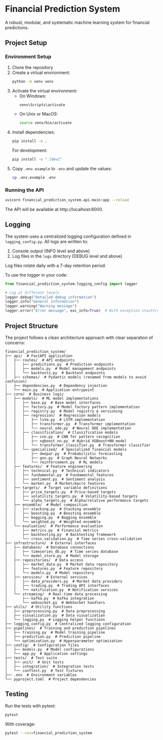 # Financial Prediction System

A robust, modular, and systematic machine learning system for financial predictions.

## Project Setup

### Environment Setup

1. Clone the repository
2. Create a virtual environment:
   ```bash
   python -m venv venv
   ```
3. Activate the virtual environment:
   - On Windows:
     ```bash
     venv\Scripts\activate
     ```
   - On Unix or MacOS:
     ```bash
     source venv/bin/activate
     ```
4. Install dependencies:
   ```bash
   pip install -e .
   ```
   For development:
   ```bash
   pip install -e ".[dev]"
   ```
5. Copy `.env.example` to `.env` and update the values:
   ```bash
   cp .env.example .env
   ```

### Running the API

```bash
uvicorn financial_prediction_system.api.main:app --reload
```

The API will be available at http://localhost:8000.

## Logging

The system uses a centralized logging configuration defined in `logging_config.py`. All logs are written to:

1. Console output (INFO level and above)
2. Log files in the `logs` directory (DEBUG level and above)

Log files rotate daily with a 7-day retention period.

To use the logger in your code:

```python
from financial_prediction_system.logging_config import logger

# Log at different levels
logger.debug("Detailed debug information")
logger.info("General information")
logger.warning("Warning message")
logger.error("Error message", exc_info=True)  # With exception stacktrace
```

## Project Structure

The project follows a clean architecture approach with clear separation of concerns:

```
financial_prediction_system/
├── api/  # FastAPI application
│   ├── routes/  # API endpoints
│   │   ├── predictions.py  # Prediction endpoints
│   │   ├── models.py  # Model management endpoints
│   │   └── backtests.py  # Backtest endpoints
│   ├── schemas/  # Pydantic models (renamed from models to avoid confusion)
│   ├── dependencies.py  # Dependency injection
│   └── main.py  # Application entrypoint
├── core/  # Business logic
│   ├── models/  # ML model implementations
│   │   ├── base.py  # Base model interfaces
│   │   ├── factory.py  # Model factory pattern implementation
│   │   ├── registry.py  # Model registry & versioning
│   │   ├── regression/  # Regression models
│   │   │   ├── lstm.py  # LSTM implementation
│   │   │   ├── transformer.py  # Transformer implementation
│   │   │   └── neural_ode.py  # Neural ODE implementation
│   │   ├── classification/  # Classification models
│   │   │   ├── cnn.py  # CNN for pattern recognition
│   │   │   ├── xgboost_nn.py  # Hybrid XGBoost+NN model
│   │   │   └── transformer_classifier.py  # Transformer classifier
│   │   └── specialized/  # Specialized financial models
│   │       ├── deepar.py  # Probabilistic forecasting
│   │       ├── gnn.py  # Graph Neural Networks
│   │       └── reinforcement.py  # RL models
│   ├── features/  # Feature engineering
│   │   ├── technical.py  # Technical indicators
│   │   ├── fundamental.py  # Fundamental features
│   │   ├── sentiment.py  # Sentiment analysis
│   │   └── market.py  # Market/macro features
│   ├── targets/  # Target variable definitions
│   │   ├── price_targets.py  # Price-based targets
│   │   ├── volatility_targets.py  # Volatility-based targets
│   │   └── alpha_targets.py  # Alpha/relative performance targets
│   ├── ensemble/  # Model composition
│   │   ├── stacking.py  # Stacking ensemble
│   │   ├── boosting.py  # Boosting ensemble
│   │   ├── bagging.py  # Bagging ensemble
│   │   └── weighted.py  # Weighted ensemble
│   └── evaluation/  # Performance evaluation
│       ├── metrics.py  # Financial metrics
│       ├── backtesting.py  # Backtesting framework
│       └── cross_validation.py  # Time series cross-validation
├── infrastructure/  # External interfaces
│   ├── database/  # Database connections
│   │   ├── timeseries_db.py  # Time series database
│   │   └── model_store.py  # Model storage
│   ├── repositories/  # Data access
│   │   ├── market_data.py  # Market data repository
│   │   ├── features.py  # Feature repository
│   │   └── models.py  # Model repository
│   ├── services/  # External services
│   │   ├── data_providers.py  # Market data providers
│   │   ├── trading.py  # Trading API interfaces
│   │   └── notification.py  # Notification services
│   └── streaming/  # Real-time data processing
│       ├── kafka.py  # Kafka integration
│       └── websocket.py  # WebSocket handlers
├── utils/  # Utility functions
│   ├── preprocessing.py  # Data preprocessing
│   ├── visualization.py  # Data visualization
│   └── logging.py  # Logging helper functions
├── logging_config.py  # Centralized logging configuration
├── pipelines/  # Training and prediction pipelines
│   ├── training.py  # Model training pipeline
│   ├── prediction.py  # Prediction pipeline
│   └── optimization.py  # Hyperparameter optimization
├── config/  # Configuration files
│   ├── models.py  # Model configurations
│   └── app.py  # Application settings
├── tests/  # Test suite
│   ├── unit/  # Unit tests
│   ├── integration/  # Integration tests
│   └── conftest.py  # Test fixtures
├── .env  # Environment variables
└── pyproject.toml  # Project dependencies
```

## Testing

Run the tests with pytest:

```bash
pytest
```

With coverage:

```bash
pytest --cov=financial_prediction_system
``` 